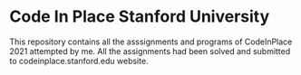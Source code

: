 # Code In Place Stanford University

This repository contains all the asssignments and programs of CodeInPlace 2021 attempted by me.
All the assignments had been solved and submitted to codeinplace.stanford.edu website.
